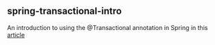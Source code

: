 ## spring-transactional-intro

An introduction to using the @Transactional annotation in Spring in this [article](https://blog.vitaneri.com/introduction-to-transaction-in-spring)